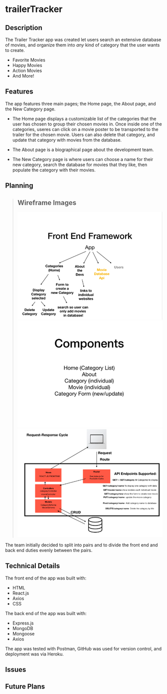 # trailerTracker


## Description

The Trailer Tracker app was created let users search an extensive database of movies, and organize them into *any* kind of category that the user wants to create.
- Favorite Movies
- Happy Movies
- Action Movies
- And More!

## Features

The app features three main pages; the Home page, the About page, and the New Category page.

- The Home page displays a customizable list of the categories that the user has chosen to group their chosen movies in. Once inside one of the categories, useres can click on a movie poster to be transported to the trailer for the chosen movie. Users can also delete that category, and update that category with movies from the database.

- The About page is a biographical page about the development team.

- The New Category page is where users can choose a name for their new category, search the database for movies that they like, then populate the category with their movies.



## Planning

> ## Wireframe Images
>
> ![](./public/Images/FrontEnd-Framework.png) 
> ![](./public/Images/FrontEnd-Components.png)
> ![](./public/Images/BackEnd.png)

The team initially decided to split into pairs and to divide the front end and back end duties evenly between the pairs.

## Technical Details

The front end of the app was built with:

- HTML
- React.js
- Axios
- CSS

The back end of the app was built with:

- Express.js
- MongoDB
- Mongoose
- Axios

The app was tested with Postman, GitHub was used for version control, and deployment was via Heroku.

## Issues


## Future Plans